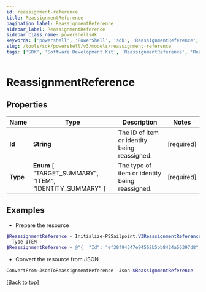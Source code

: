 ```yaml
---
id: reassignment-reference
title: ReassignmentReference
pagination_label: ReassignmentReference
sidebar_label: ReassignmentReference
sidebar_class_name: powershellsdk
keywords: ['powershell', 'PowerShell', 'sdk', 'ReassignmentReference', 'ReassignmentReference'] 
slug: /tools/sdk/powershell/v3/models/reassignment-reference
tags: ['SDK', 'Software Development Kit', 'ReassignmentReference', 'ReassignmentReference']
---
```



# ReassignmentReference

## Properties

Name | Type | Description | Notes
------------ | ------------- | ------------- | -------------
**Id** | **String** | The ID of item or identity being reassigned. | [required]
**Type** |  **Enum** [  "TARGET_SUMMARY",    "ITEM",    "IDENTITY_SUMMARY" ] | The type of item or identity being reassigned. | [required]

## Examples

- Prepare the resource
```powershell
$ReassignmentReference = Initialize-PSSailpoint.V3ReassignmentReference  -Id ef38f94347e94562b5bb8424a56397d8 `
 -Type ITEM
$ReassignmentReference = @"{  "Id": "ef38f94347e94562b5bb8424a56397d8", "Type": "ITEM" }"@
```

- Convert the resource from JSON
```powershell
ConvertFrom-JsonToReassignmentReference -Json $ReassignmentReference
```


[[Back to top]](#) 

